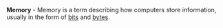 **Memory** - Memory is a term describing how computers store information, usually in the form of [bits](/docs/definitions/Bit) and [bytes](docs/definitions/Byte.md).
